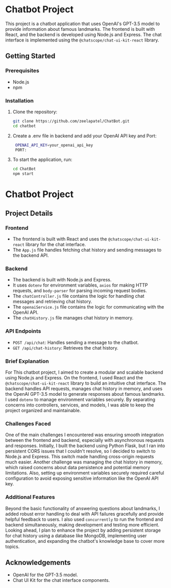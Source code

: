 # Chatbot Project

This project is a chatbot application that uses OpenAI's GPT-3.5 model to provide information about famous landmarks. The frontend is built with React, and the backend is developed using Node.js and Express. The chat interface is implemented using the `@chatscope/chat-ui-kit-react` library.


## Getting Started

### Prerequisites

- Node.js
- npm

### Installation

1. Clone the repository:

   ```bash
   git clone https://github.com/zeelapatel/ChatBot.git
   cd chatbot
2. Create a .env file in backend and add your OpenAI API key and Port:
   ```bash
    OPENAI_API_KEY=your_openai_api_key
    PORT: 
3. To start the application, run:
   ```bash
   cd ChatBot
   npm start

# Chatbot Project

## Project Details

### Frontend

- The frontend is built with React and uses the `@chatscope/chat-ui-kit-react` library for the chat interface.
- The `App.js` file handles fetching chat history and sending messages to the backend API.

### Backend

- The backend is built with Node.js and Express.
- It uses `dotenv` for environment variables, `axios` for making HTTP requests, and `body-parser` for parsing incoming request bodies.
- The `chatController.js` file contains the logic for handling chat messages and retrieving chat history.
- The `openaiService.js` file contains the logic for communicating with the OpenAI API.
- The `chatHistory.js` file manages chat history in memory.

### API Endpoints

- `POST /api/chat`: Handles sending a message to the chatbot.
- `GET /api/chat-history`: Retrieves the chat history.

### Brief Explanation

For This chatbot project, I aimed to create a modular and scalable backend using Node.js and Express. On the frontend, I used React and the `@chatscope/chat-ui-kit-react` library to build an intuitive chat interface. The backend handles API requests, manages chat history in memory, and uses the OpenAI GPT-3.5 model to generate responses about famous landmarks. I used `dotenv` to manage environment variables securely. By separating concerns into controllers, services, and models, I was able to keep the project organized and maintainable.

### Challenges Faced

One of the main challenges I encountered was ensuring smooth integration between the frontend and backend, especially with asynchronous requests and responses. Initially, I built the backend using Python Flask, but I ran into persistent CORS issues that I couldn't resolve, so I decided to switch to Node.js and Express. This switch made handling cross-origin requests much easier. Another challenge was managing the chat history in memory, which raised concerns about data persistence and potential memory limitations. Also, setting up environment variables securely required careful configuration to avoid exposing sensitive information like the OpenAI API key.

### Additional Features

Beyond the basic functionality of answering questions about landmarks, I added robust error handling to deal with API failures gracefully and provide helpful feedback to users. I also used `concurrently` to run the frontend and backend simultaneously, making development and testing more efficient. Looking ahead, I plan to enhance the project by adding persistent storage for chat history using a database like MongoDB, implementing user authentication, and expanding the chatbot's knowledge base to cover more topics.


## Acknowledgements

- OpenAI for the GPT-3.5 model.
- Chat UI Kit for the chat interface components.
